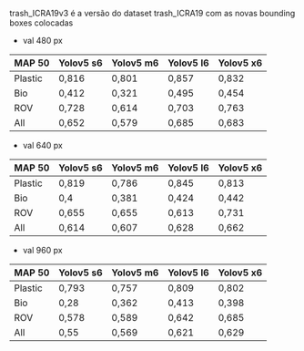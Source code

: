 trash_ICRA19v3 é a versão do dataset trash_ICRA19 com as novas bounding boxes colocadas

- val  480 px

| MAP 50  | Yolov5 s6 | Yolov5 m6 | Yolov5 l6 | Yolov5 x6 |
| ------- | --------- | --------- | --------- | --------- |
| Plastic | 0,816     | 0,801     | 0,857     | 0,832     |
| Bio     | 0,412    | 0,321    | 0,495     | 0,454     |
| ROV     | 0,728     | 0,614    | 0,703     | 0,763     |
| All     | 0,652     | 0,579     | 0,685     | 0,683     |

- val 640 px

| MAP 50  | Yolov5 s6 | Yolov5 m6 | Yolov5 l6 | Yolov5 x6 |
| ------- | --------- | --------- | --------- | --------- |
| Plastic | 0,819     | 0,786     | 0,845     | 0,813     |
| Bio     | 0,4   | 0,381  | 0,424     | 0,442    |
| ROV     | 0,655    | 0,655    | 0,613     | 0,731     |
| All     | 0,614     | 0,607     | 0,628     | 0,662     |

- val 960 px

| MAP 50  | Yolov5 s6 | Yolov5 m6 | Yolov5 l6 | Yolov5 x6 |
| ------- | --------- | --------- | --------- | --------- |
| Plastic | 0,793     | 0,757     | 0,809     | 0,802     |
| Bio     | 0,28    | 0,362    | 0,413     | 0,398     |
| ROV     | 0,578     | 0,589    | 0,642     | 0,685     |
| All     | 0,55     | 0,569     | 0,621     | 0,629     |




